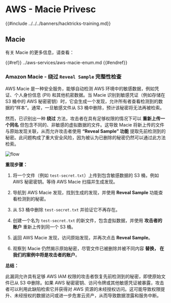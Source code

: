 # AWS - Macie Privesc

{{#include ../../../banners/hacktricks-training.md}}

## Macie

有关 Macie 的更多信息，请查看：

{{#ref}}
../aws-services/aws-macie-enum.md
{{#endref}}

### Amazon Macie - 绕过 `Reveal Sample` 完整性检查

AWS Macie 是一种安全服务，能够自动检测 AWS 环境中的敏感数据，例如凭证、个人身份信息 (PII) 和其他机密数据。当 Macie 识别到敏感凭证（例如存储在 S3 桶中的 AWS 秘密密钥）时，它会生成一个发现，允许所有者查看检测到的数据的“样本”。通常，一旦敏感文件从 S3 桶中删除，预计该秘密将无法再被检索。

然而，已识别出一种 **绕过** 方法，攻击者在具有足够权限的情况下可以 **重新上传一个同名** 但包含不同的、非敏感的虚拟数据的文件。这导致 Macie 将新上传的文件与原始发现关联，从而允许攻击者使用 **“Reveal Sample” 功能** 提取先前检测到的秘密。此问题构成了重大安全风险，因为被认为已删除的秘密仍然可以通过此方法检索。

![flow](https://github.com/user-attachments/assets/7b83f2d3-1690-41f1-98cc-05ccd0154a66)

**重现步骤：**

1. 将一个文件（例如 `test-secret.txt`）上传到包含敏感数据的 S3 桶，例如 AWS 秘密密钥。等待 AWS Macie 扫描并生成发现。

2. 导航到 AWS Macie 发现，找到生成的发现，并使用 **Reveal Sample** 功能查看检测到的秘密。

3. 从 S3 桶中删除 `test-secret.txt` 并验证它不再存在。

4. 创建一个名为 `test-secret.txt` 的新文件，包含虚拟数据，并使用 **攻击者的账户** 重新上传到同一个 S3 桶。

5. 返回 AWS Macie 发现，访问原始发现，并再次点击 **Reveal Sample**。

6. 观察到 Macie 仍然揭示原始秘密，尽管文件已被删除并被不同内容 **替换， 在我们的案例中将是攻击者的账户**。

**总结：**

此漏洞允许具有足够 AWS IAM 权限的攻击者恢复先前检测到的秘密，即使原始文件已从 S3 中删除。如果 AWS 秘密密钥、访问令牌或其他敏感凭证被暴露，攻击者可以利用此缺陷检索它并获得对 AWS 资源的未经授权访问。这可能导致权限提升、未经授权的数据访问或进一步危害云资产，从而导致数据泄露和服务中断。

